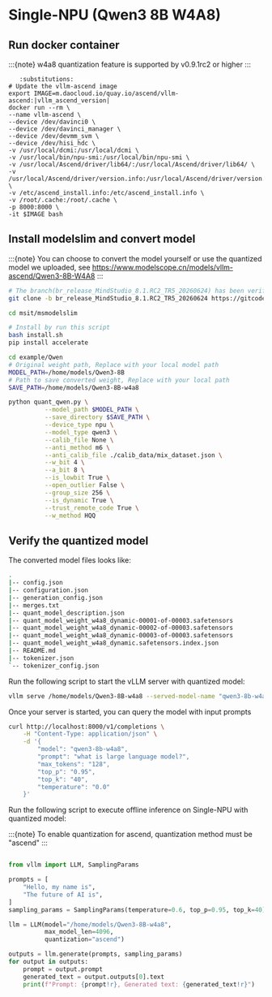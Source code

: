 # Single-NPU (Qwen3 8B W4A8)

## Run docker container
:::{note}
w4a8 quantization feature is supported by v0.9.1rc2 or higher
:::

```{code-block} bash
   :substitutions:
# Update the vllm-ascend image
export IMAGE=m.daocloud.io/quay.io/ascend/vllm-ascend:|vllm_ascend_version|
docker run --rm \
--name vllm-ascend \
--device /dev/davinci0 \
--device /dev/davinci_manager \
--device /dev/devmm_svm \
--device /dev/hisi_hdc \
-v /usr/local/dcmi:/usr/local/dcmi \
-v /usr/local/bin/npu-smi:/usr/local/bin/npu-smi \
-v /usr/local/Ascend/driver/lib64/:/usr/local/Ascend/driver/lib64/ \
-v /usr/local/Ascend/driver/version.info:/usr/local/Ascend/driver/version.info \
-v /etc/ascend_install.info:/etc/ascend_install.info \
-v /root/.cache:/root/.cache \
-p 8000:8000 \
-it $IMAGE bash
```

## Install modelslim and convert model
:::{note}
You can choose to convert the model yourself or use the quantized model we uploaded,
see https://www.modelscope.cn/models/vllm-ascend/Qwen3-8B-W4A8
:::

```bash
# The branch(br_release_MindStudio_8.1.RC2_TR5_20260624) has been verified
git clone -b br_release_MindStudio_8.1.RC2_TR5_20260624 https://gitcode.com/Ascend/msit

cd msit/msmodelslim

# Install by run this script
bash install.sh
pip install accelerate

cd example/Qwen
# Original weight path, Replace with your local model path
MODEL_PATH=/home/models/Qwen3-8B
# Path to save converted weight, Replace with your local path
SAVE_PATH=/home/models/Qwen3-8B-w4a8

python quant_qwen.py \
          --model_path $MODEL_PATH \
          --save_directory $SAVE_PATH \
          --device_type npu \
          --model_type qwen3 \
          --calib_file None \
          --anti_method m6 \
          --anti_calib_file ./calib_data/mix_dataset.json \
          --w_bit 4 \
          --a_bit 8 \
          --is_lowbit True \
          --open_outlier False \
          --group_size 256 \
          --is_dynamic True \
          --trust_remote_code True \
          --w_method HQQ
```

## Verify the quantized model
The converted model files looks like:

```bash
.
|-- config.json
|-- configuration.json
|-- generation_config.json
|-- merges.txt
|-- quant_model_description.json
|-- quant_model_weight_w4a8_dynamic-00001-of-00003.safetensors
|-- quant_model_weight_w4a8_dynamic-00002-of-00003.safetensors
|-- quant_model_weight_w4a8_dynamic-00003-of-00003.safetensors
|-- quant_model_weight_w4a8_dynamic.safetensors.index.json
|-- README.md
|-- tokenizer.json
`-- tokenizer_config.json
```

Run the following script to start the vLLM server with quantized model:

```bash
vllm serve /home/models/Qwen3-8B-w4a8 --served-model-name "qwen3-8b-w4a8" --max-model-len 4096 --quantization ascend
```

Once your server is started, you can query the model with input prompts

```bash
curl http://localhost:8000/v1/completions \
    -H "Content-Type: application/json" \
    -d '{
        "model": "qwen3-8b-w4a8",
        "prompt": "what is large language model?",
        "max_tokens": "128",
        "top_p": "0.95",
        "top_k": "40",
        "temperature": "0.0"
    }'
```

Run the following script to execute offline inference on Single-NPU with quantized model:

:::{note}
To enable quantization for ascend, quantization method must be "ascend"
:::

```python

from vllm import LLM, SamplingParams

prompts = [
    "Hello, my name is",
    "The future of AI is",
]
sampling_params = SamplingParams(temperature=0.6, top_p=0.95, top_k=40)

llm = LLM(model="/home/models/Qwen3-8B-w4a8",
          max_model_len=4096,
          quantization="ascend")

outputs = llm.generate(prompts, sampling_params)
for output in outputs:
    prompt = output.prompt
    generated_text = output.outputs[0].text
    print(f"Prompt: {prompt!r}, Generated text: {generated_text!r}")
```
